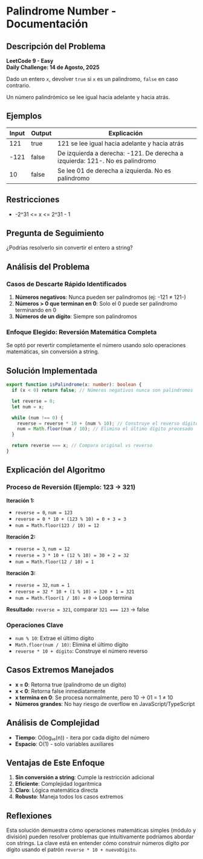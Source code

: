 # Palindrome Number - Documentación

## Descripción del Problema

**LeetCode 9 - Easy**  
**Daily Challenge: 14 de Agosto, 2025**

Dado un entero `x`, devolver `true` si `x` es un palindromo, `false` en caso contrario.

Un número palindrómico se lee igual hacia adelante y hacia atrás.

## Ejemplos

| Input | Output | Explicación                                                                  |
| ----- | ------ | ---------------------------------------------------------------------------- |
| 121   | true   | 121 se lee igual hacia adelante y hacia atrás                                |
| -121  | false  | De izquierda a derecha: -121. De derecha a izquierda: 121-. No es palindromo |
| 10    | false  | Se lee 01 de derecha a izquierda. No es palindromo                           |

## Restricciones

- -2^31 <= x <= 2^31 - 1

## Pregunta de Seguimiento

¿Podrías resolverlo sin convertir el entero a string?

## Análisis del Problema

### Casos de Descarte Rápido Identificados

1. **Números negativos**: Nunca pueden ser palindromos (ej: -121 ≠ 121-)
2. **Números > 0 que terminan en 0**: Solo el 0 puede ser palindromo terminando en 0
3. **Números de un dígito**: Siempre son palindromos

### Enfoque Elegido: Reversión Matemática Completa

Se optó por revertir completamente el número usando solo operaciones matemáticas, sin conversión a string.

## Solución Implementada

```typescript
export function isPalindrome(x: number): boolean {
  if (x < 0) return false; // Números negativos nunca son palindromos

  let reverse = 0;
  let num = x;

  while (num !== 0) {
    reverse = reverse * 10 + (num % 10); // Construye el reverso dígito a dígito
    num = Math.floor(num / 10); // Elimina el último dígito procesado
  }

  return reverse === x; // Compara original vs reverso
}
```

## Explicación del Algoritmo

### Proceso de Reversión (Ejemplo: 123 → 321)

**Iteración 1:**

- `reverse = 0`, `num = 123`
- `reverse = 0 * 10 + (123 % 10) = 0 + 3 = 3`
- `num = Math.floor(123 / 10) = 12`

**Iteración 2:**

- `reverse = 3`, `num = 12`
- `reverse = 3 * 10 + (12 % 10) = 30 + 2 = 32`
- `num = Math.floor(12 / 10) = 1`

**Iteración 3:**

- `reverse = 32`, `num = 1`
- `reverse = 32 * 10 + (1 % 10) = 320 + 1 = 321`
- `num = Math.floor(1 / 10) = 0` → Loop termina

**Resultado:** `reverse = 321`, comparar `321 === 123` → false

### Operaciones Clave

- `num % 10`: Extrae el último dígito
- `Math.floor(num / 10)`: Elimina el último dígito
- `reverse * 10 + dígito`: Construye el número reverso

## Casos Extremos Manejados

- **x = 0**: Retorna true (palindromo de un dígito)
- **x < 0**: Retorna false inmediatamente
- **x termina en 0**: Se procesa normalmente, pero 10 → 01 = 1 ≠ 10
- **Números grandes**: No hay riesgo de overflow en JavaScript/TypeScript

## Análisis de Complejidad

- **Tiempo**: O(log₁₀(n)) - itera por cada dígito del número
- **Espacio**: O(1) - solo variables auxiliares

## Ventajas de Este Enfoque

1. **Sin conversión a string**: Cumple la restricción adicional
2. **Eficiente**: Complejidad logarítmica
3. **Claro**: Lógica matemática directa
4. **Robusto**: Maneja todos los casos extremos

## Reflexiones

Esta solución demuestra cómo operaciones matemáticas simples (módulo y división) pueden resolver problemas que intuitivamente podríamos abordar con strings. La clave está en entender cómo construir números dígito por dígito usando el patrón `reverse * 10 + nuevoDígito`.
